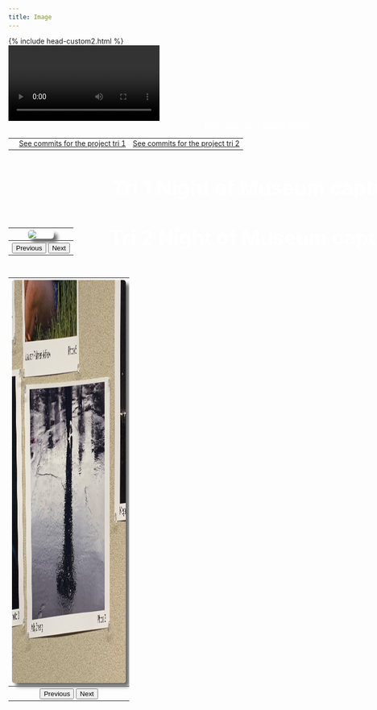 ```yaml
---
title: Image
---
```


<html lang="en">
<head>
    <meta charset="UTF-8">
    <meta name="viewport" content="width=device-width, initial-scale=1.0">
<style>
    #wrapper
    {
    position:relative;
    text-align:center;
    margin:0 auto;
    padding:0px;
    width:995px;
    z-index:2;
    color: white;
    }
    h1
    {
    margin-top:50px;
    color:white;
    font-size:40px;
    }
    h2
    {
    margin-top:25px;
    color:white;
    font-size:25px;
    }
    p
    {
    margin-top:10px;
    color:white;
    font-size:15px;
    background: rgba(0,0,0,0.2);
    }
</style>
    {% include head-custom2.html %}
</head>

<body onload="checking(); startTimer();"> 
<div id="video_wrapper">
  <video autoplay loop id="background">
    <source src="https://drive.google.com/uc?export=view&id=17ygkkkTDZb219cgsmglfod33qP8PGW58" type="video/mp4">
  </video>
</div>
    <div id="wrapper">
        {% include nav_frontend.html %}
         <table>
            <tr>
                <td><div id="digital-clock"></div></td>
                <td><a href="https://github.com/aaditgupta21/football-pages/graphs/contributors">See commits for the project tri 1</a></td>
                <td><a href="https://github.com/CanCodeDevelopment/cancode-frontend/commits/main">See commits for the project tri 2</a></td>
            </tr>
        </table>
  <table style="width: 25%; margin-top: 3%; position: fixed;">
      <h1>
      Tri 1 Night of Museum capture
      </h1>
      <tr>
        <th><img id="img" style="width: auto; height: 800px; border-radius: 5px;
    box-shadow: 7px 7px 7px #666666;" src="images/NAM.jpg" alt="NAM"></th>
      </tr>
      <tr>
        <th><button type="button" onclick="displayPreviousImage()">Previous</button>
       <button type="button" onclick="displayNextImage()">Next</button></th>
      </tr>
  </table>
        
  <table style="width: 25%; margin-top: 3%; position: fixed;">
      <h1>
      Tri 2 Night of Museum capture
      </h1>
      <tr>
        <th><img id="img2" style="width: auto; height: 800px; border-radius: 5px;
    box-shadow: 7px 7px 7px #666666;" src="images/NofM/NightofMuseum1.jpg" alt="NAM"></th>
      </tr>
      <tr>
        <th><button type="button" onclick="displayPreviousImage2()">Previous</button>
       <button type="button" onclick="displayNextImage2()">Next</button></th>
      </tr>
  </table>
</div>   

    
<script src="{{ '/assets/js/videojava.js' | relative_url }}" type="text/javascript"></script>

    
</body>
</html>
